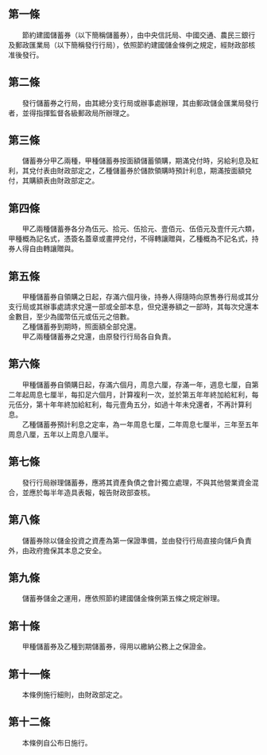 第一條 
-------
　　節約建國儲蓄券（以下簡稱儲蓄券），由中央信託局、中國交通、農民三銀行及郵政匯業局（以下簡稱發行行局），依照節約建國儲金條例之規定，經財政部核准後發行。  


第二條 
-------
　　發行儲蓄券之行局，由其總分支行局或辦事處辦理，其由郵政儲金匯業局發行者，並得指揮監督各級郵政局所辦理之。  


第三條 
-------
　　儲蓄券分甲乙兩種，甲種儲蓄券按面額儲蓄領購，期滿兌付時，另給利息及紅利，其兌付表由財政部定之，乙種儲蓄券於儲款領購時預計利息，期滿按面額兌付，其購額表由財政部定之。  


第四條 
-------
　　甲乙兩種儲蓄券各分為伍元、拾元、伍拾元、壹佰元、伍佰元及壹仟元六類，甲種概為記名式，憑簽名蓋章或畫押兌付，不得轉讓贈與，乙種概為不記名式，持券人得自由轉讓贈與。  


第五條 
-------
　　甲種儲蓄券自領購之日起，存滿六個月後，持券人得隨時向原售券行局或其分支行局或其辦事處請求兌還一部或全部本息，但兌還券額之一部時，其每次兌還本金數目，至少為國幣伍元或伍元之倍數。  
　　乙種儲蓄券到期時，照面額全部兌還。  
　　甲乙兩種儲蓄券之兌還，由原發行行局各自負責。  


第六條 
-------
　　甲種儲蓄券自領購日起，存滿六個月，周息六厘，存滿一年，週息七厘，自第二年起周息七厘半，每扣足六個月，計算複利一次，並於第五年年終加給紅利，每元伍分，第十年年終加給紅利，每元壹角五分，如過十年未兌還者，不再計算利息。  
　　乙種儲蓄券預計利息之定率，為一年周息七厘，二年周息七厘半，三年至五年周息八厘，五年以上周息八厘半。  


第七條 
-------
　　發行行局辦理儲蓄券，應將其資產負債之會計獨立處理，不與其他營業資金混合，並應於每半年造具表報，報告財政部查核。  


第八條 
-------
　　儲蓄券除以儲金投資之資產為第一保證準備，並由發行行局直接向儲戶負責外，由政府擔保其本息之安全。  


第九條 
-------
　　儲蓄券儲金之運用，應依照節約建國儲金條例第五條之規定辦理。  


第十條 
-------
　　甲種儲蓄券及乙種到期儲蓄券，得用以繳納公務上之保證金。  


第十一條 
---------
　　本條例施行細則，由財政部定之。  


第十二條 
---------
　　本條例自公布日施行。
